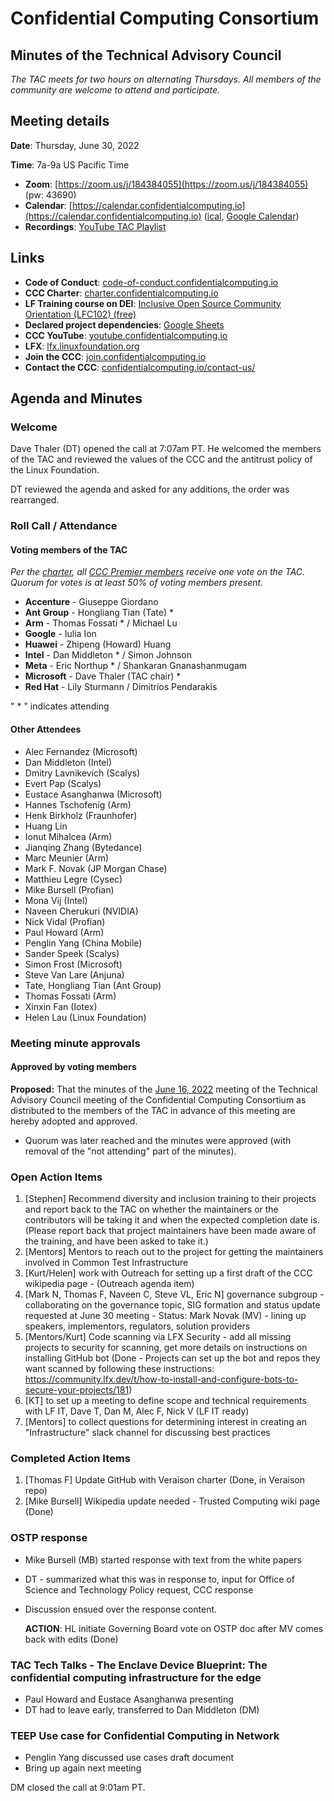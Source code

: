 # Confidential Computing Consortium 
## Minutes of the Technical Advisory Council 

*The TAC meets for two hours on alternating Thursdays. All members of the community are welcome to attend and participate.*

## Meeting details

**Date**: Thursday, June 30, 2022

**Time**: 7a-9a US Pacific Time

* **Zoom**: [https://zoom.us/j/184384055](https://zoom.us/j/184384055) (pw: 43690)
* **Calendar**: [https://calendar.confidentialcomputing.io](https://calendar.confidentialcomputing.io) ([ical](https://calendar.google.com/calendar/ical/c_c0pcihr7n2n1k3a38i32d9ag10%40group.calendar.google.com/public/basic.ics), [Google Calendar](https://calendar.google.com/calendar/u/0/r?cid=c_c0pcihr7n2n1k3a38i32d9ag10@group.calendar.google.com))
* **Recordings**: [YouTube TAC Playlist](https://www.youtube.com/playlist?list=PLmfkUJc39uMjaB_I1dYW72I44kr9QzG_B)

## Links

* **Code of Conduct**: [code-of-conduct.confidentialcomputing.io](https://code-of-conduct.confidentialcomputing.io)
* **CCC Charter**: [charter.confidentialcomputing.io](https://charter.confidentialcomputing.io)
* **LF Training course on DEI**: [Inclusive Open Source Community Orientation (LFC102) (free)](https://training.linuxfoundation.org/training/inclusive-open-source-community-orientation-lfc102/)
* **Declared project dependencies**: [Google Sheets](https://docs.google.com/spreadsheets/d/1UKnbbGWXYLjnPZsox3zmYo59nv3XSXjePfas5E2fER0/edit#gid=0)
* **CCC YouTube**: [youtube.confidentialcomputing.io](https://youtube.confidentialcomputing.io)
* **LFX**: [lfx.linuxfoundation.org](https://lfx.linuxfoundation.org)
* **Join the CCC**: [join.confidentialcomputing.io](https://join.confidentialcomputing.io)
* **Contact the CCC**: [confidentialcomputing.io/contact-us/](https://confidentialcomputing.io/contact-us/)

## Agenda and Minutes

### Welcome
Dave Thaler (DT) opened the call at 7:07am PT. He welcomed the members of the TAC and reviewed the values of the CCC and the antitrust policy of the Linux Foundation.

DT reviewed the agenda and asked for any additions, the order was rearranged.

### Roll Call / Attendance

#### Voting members of the TAC

*Per the [charter](https://charter.confidentialcomputing.io), all [CCC Premier members](https://confidentialcomputing.io/members/) receive one vote on the TAC. Quorum for votes is at least 50% of voting members present.*

* **Accenture** - Giuseppe Giordano
* **Ant Group** - Hongliang Tian (Tate) *
* **Arm** - Thomas Fossati * / Michael Lu
* **Google** - Iulia Ion
* **Huawei** - Zhipeng (Howard) Huang
* **Intel** - Dan Middleton * / Simon Johnson
* **Meta** - Eric Northup * / Shankaran Gnanashanmugam
* **Microsoft** - Dave Thaler (TAC chair) *
* **Red Hat** - Lily Sturmann / Dimitrios Pendarakis

" * " indicates attending

#### Other Attendees
* Alec Fernandez (Microsoft)
* Dan Middleton (Intel)
* Dmitry Lavnikevich (Scalys)
* Evert Pap (Scalys)
* Eustace Asanghanwa (Microsoft)
* Hannes Tschofenig (Arm)
* Henk Birkholz (Fraunhofer)
* Huang Lin
* Ionut Mihalcea (Arm)
* Jianqing Zhang (Bytedance)
* Marc Meunier (Arm)
* Mark F. Novak (JP Morgan Chase)
* Matthieu Legre (Cysec)
* Mike Bursell (Profian)
* Mona Vij (Intel)
* Naveen Cherukuri (NVIDIA)
* Nick Vidal (Profian)
* Paul Howard (Arm)
* Penglin Yang (China Mobile)
* Sander Speek (Scalys)
* Simon Frost (Microsoft)
* Steve Van Lare (Anjuna)
* Tate, Hongliang Tian (Ant Group)
* Thomas Fossati (Arm)
* Xinxin Fan (Iotex)
* Helen Lau (Linux Foundation)

### Meeting minute approvals
#### Approved by voting members

**Proposed:** That the minutes of the [June 16, 2022](https://github.com/confidential-computing/governance/blob/main/TAC/Meetings/2022/2022-06-16/CCC_TAC_Minutes-2022-06-16.md) meeting of the Technical Advisory Council meeting of the Confidential Computing Consortium as distributed to the members of the TAC in advance of this meeting are hereby adopted and approved.

 * Quorum was later reached and the minutes were approved (with removal of the "not attending" part of the minutes). 
 
### Open Action Items
1. [Stephen] Recommend diversity and inclusion training to their projects and report back to the TAC on whether the maintainers or the contributors will be taking it and when the expected completion date is.
(Please report back that project maintainers have been made aware of the training, and have been asked to take it.)
1. [Mentors] Mentors to reach out to the project for getting the maintainers involved in Common Test Infrastructure
1. [Kurt/Helen] work with Outreach for setting up a first draft of the CCC wikipedia page - (Outreach agenda item)
1. [Mark N, Thomas F, Naveen C, Steve VL, Eric N] governance subgroup - collaborating on the governance topic, SIG formation and status update requested at June 30 meeting - Status: Mark Novak (MV) - lining up speakers, implementors, regulators, solution providers
1. [Mentors/Kurt] Code scanning via LFX Security - add all missing projects to security for scanning, get more details on instructions on installing GitHub bot (Done - Projects can set up the bot and repos they want scanned by following these instructions: https://community.lfx.dev/t/how-to-install-and-configure-bots-to-secure-your-projects/181)
1. [KT] to set up a meeting to define scope and technical requirements with LF IT, Dave T, Dan M, Alec F, Nick V (LF IT ready)
1. [Mentors] to collect questions for determining interest in creating an "Infrastructure" slack channel for discussing best practices

### Completed Action Items
1. [Thomas F] Update GitHub with Veraison charter (Done, in Veraison repo)
2. [Mike Bursell] Wikipedia update needed - Trusted Computing wiki page (Done)

### OSTP response
* Mike Bursell (MB) started response with text from the white papers 
* DT - summarized what this was in response to, input for Office of Science and Technology Policy request, CCC response
* Discussion ensued over the response content. 

	**ACTION**: HL initiate Governing Board vote on OSTP doc after MV comes back with edits (Done)

### TAC Tech Talks - The Enclave Device Blueprint: The confidential computing infrastructure for the edge
* Paul Howard and Eustace Asanghanwa presenting
* DT had to leave early, transferred to Dan Middleton (DM)

### TEEP Use case for Confidential Computing in Network
* Penglin Yang discussed use cases draft document
* Bring up again next meeting
  
DM closed the call at 9:01am PT.
